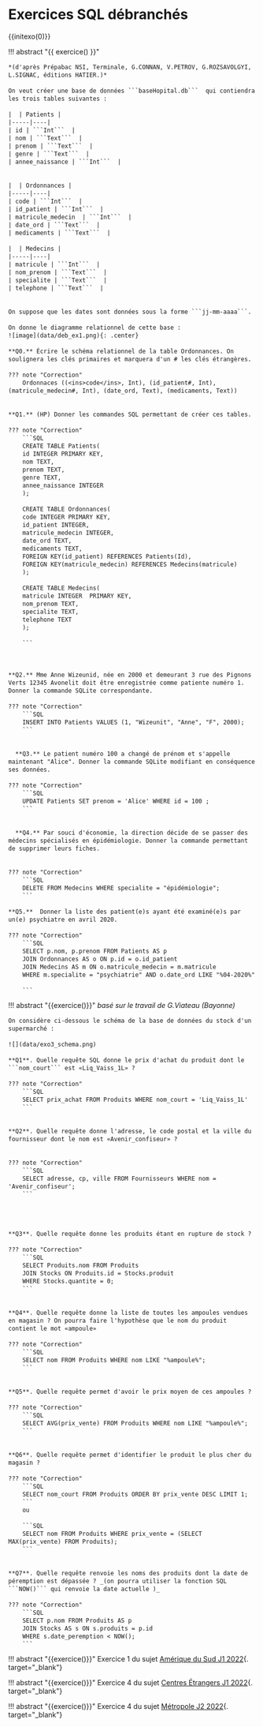 # Exercices SQL débranchés

{{initexo(0)}}



!!! abstract "{{ exercice() }}"

    *(d'après Prépabac NSI, Terminale, G.CONNAN, V.PETROV, G.ROZSAVOLGYI, L.SIGNAC, éditions HATIER.)*

    On veut créer une base de données ```baseHopital.db```  qui contiendra les trois tables suivantes :

    |  | Patients |
    |-----|----|
    | id | ```Int```  |
    | nom | ```Text```  |
    | prenom | ```Text```  |
    | genre | ```Text```  |
    | annee_naissance | ```Int```  |


    |  | Ordonnances |
    |-----|----|
    | code | ```Int```  |
    | id_patient | ```Int```  |
    | matricule_medecin  | ```Int```  |
    | date_ord | ```Text```  |
    | medicaments | ```Text```  |

    |  | Medecins |
    |-----|----|
    | matricule | ```Int```  |
    | nom_prenom | ```Text```  |
    | specialite | ```Text```  |
    | telephone | ```Text```  |


    On suppose que les dates sont données sous la forme ```jj-mm-aaaa```.

    On donne le diagramme relationnel de cette base :
    ![image](data/deb_ex1.png){: .center}
    
    **Q0.** Écrire le schéma relationnel de la table Ordonnances. On soulignera les clés primaires et marquera d'un # les clés étrangères.

    ??? note "Correction"
        Ordonnaces ((<ins>code</ins>, Int), (id_patient#, Int), (matricule_medecin#, Int), (date_ord, Text), (medicaments, Text))


    **Q1.** (HP) Donner les commandes SQL permettant de créer ces tables.

    ??? note "Correction"
        ```SQL
        CREATE TABLE Patients(
        id INTEGER PRIMARY KEY,
        nom TEXT,
        prenom TEXT,
        genre TEXT,
        annee_naissance INTEGER
        );

        CREATE TABLE Ordonnances(
        code INTEGER PRIMARY KEY,
        id_patient INTEGER,
        matricule_medecin INTEGER,
        date_ord TEXT,
        medicaments TEXT,
        FOREIGN KEY(id_patient) REFERENCES Patients(Id),
        FOREIGN KEY(matricule_medecin) REFERENCES Medecins(matricule)
        );

        CREATE TABLE Medecins(
        matricule INTEGER  PRIMARY KEY,
        nom_prenom TEXT,
        specialite TEXT,
        telephone TEXT
        );

        ```



    **Q2.** Mme Anne Wizeunid, née en 2000 et demeurant 3 rue des Pignons Verts 12345 Avonelit doit être enregistrée comme patiente numéro 1. Donner la commande SQLite correspondante.

    ??? note "Correction"
        ```SQL
        INSERT INTO Patients VALUES (1, "Wizeunit", "Anne", "F", 2000);
        ```
     

      **Q3.** Le patient numéro 100 a changé de prénom et s'appelle maintenant "Alice". Donner la commande SQLite modifiant en conséquence ses données.

    ??? note "Correction"
        ```SQL
        UPDATE Patients SET prenom = 'Alice' WHERE id = 100 ;
        ```


      **Q4.** Par souci d'économie, la direction décide de se passer des médecins spécialisés en épidémiologie. Donner la commande permettant de supprimer leurs fiches.


    ??? note "Correction"
        ```SQL
        DELETE FROM Medecins WHERE specialite = "épidémiologie";
        ```

    **Q5.**  Donner la liste des patient(e)s ayant été examiné(e)s par un(e) psychiatre en avril 2020.
      
    ??? note "Correction"
        ```SQL
        SELECT p.nom, p.prenom FROM Patients AS p
        JOIN Ordonnances AS o ON p.id = o.id_patient
        JOIN Medecins AS m ON o.matricule_medecin = m.matricule
        WHERE m.specialite = "psychiatrie" AND o.date_ord LIKE "%04-2020%"

        ```


!!! abstract "{{exercice()}}"
    _basé sur le travail de G.Viateau (Bayonne)_

    On considère ci-dessous le schéma de la base de données du stock d'un supermarché :

    ![](data/exo3_schema.png)

    **Q1**. Quelle requête SQL donne le prix d'achat du produit dont le ```nom_court``` est «Liq_Vaiss_1L» ?

    ??? note "Correction"
        ```SQL
        SELECT prix_achat FROM Produits WHERE nom_court = 'Liq_Vaiss_1L' 
        ```


    **Q2**. Quelle requête donne l'adresse, le code postal et la ville du fournisseur dont le nom est «Avenir_confiseur» ?

 
    ??? note "Correction"
        ```SQL
        SELECT adresse, cp, ville FROM Fournisseurs WHERE nom = 'Avenir_confiseur';
        ``` 




    **Q3**. Quelle requête donne les produits étant en rupture de stock ?

    ??? note "Correction"
        ```SQL
        SELECT Produits.nom FROM Produits
        JOIN Stocks ON Produits.id = Stocks.produit
        WHERE Stocks.quantite = 0;
        ```


    **Q4**. Quelle requête donne la liste de toutes les ampoules vendues en magasin ? On pourra faire l'hypothèse que le nom du produit contient le mot «ampoule»

    ??? note "Correction"
        ```SQL
        SELECT nom FROM Produits WHERE nom LIKE "%ampoule%";
        ```


    **Q5**. Quelle requête permet d'avoir le prix moyen de ces ampoules ?

    ??? note "Correction"
        ```SQL
        SELECT AVG(prix_vente) FROM Produits WHERE nom LIKE "%ampoule%";
        ```


    **Q6**. Quelle requête permet d'identifier le produit le plus cher du magasin ?

    ??? note "Correction"
        ```SQL
        SELECT nom_court FROM Produits ORDER BY prix_vente DESC LIMIT 1;
        ```
        ou

        ```SQL
        SELECT nom FROM Produits WHERE prix_vente = (SELECT MAX(prix_vente) FROM Produits);
        ``` 


    **Q7**. Quelle requête renvoie les noms des produits dont la date de péremption est dépassée ? _(on pourra utiliser la fonction SQL ```NOW()``` qui renvoie la date actuelle )_

    ??? note "Correction"
        ```SQL
        SELECT p.nom FROM Produits AS p
        JOIN Stocks AS s ON s.produits = p.id
        WHERE s.date_peremption < NOW();
        ```


!!! abstract "{{exercice()}}"
    Exercice 1 du sujet [Amérique du Sud J1 2022](https://glassus.github.io/terminale_nsi/T6_Annales/data/2022/2022_Amerique_Nord_J1.pdf){. target="_blank"}
<!-- 
    ??? note "Correction Q1.a."
        La relation Sport a pour clé primaire l'attribut NomSport et pour clé étrangère l'attribut nomStation, clé primaire de la relation Station.

    ??? note "Correction Q1.b."
        - Contrainte d'intégrité de domaine :  l'attribut Prix doit être un nombre entier.

        - Contrainte d'intégrité de relation :  le couple (nomSport, nomStation) ne peut pas se retrouver deux fois dans la table (car il forme une clé primaire)

        - Contrainte d'intégrité de référence :  l'attribut nomStation ne peut pas être un nom n'apparaissant pas dans la relation Station.

    ??? note "Correction Q2.a."
        La commande INSERT ne sert que pour insérer de nouveaux enregistrements, or le couple ("planche à voile" , "La tramontane catalane") existe déjà dans la relation (et c'est une clé primaire donc on ne peut pas la retrouver deux fois).
        Il faut donc utiliser :
        ```SQL
        UPDATE Sports SET prix = 1350 
        WHERE nomSport = "planche à voile" AND nomStation = "La tramontane catalane"        
        ```

    ??? note "Correction Q2.b."
        ```SQL
        INSERT INTO Station VALUES ("Soleil Rouge", "Bastia", "Corse")  
        INSERT INTO Sport VALUES ("plongée", "Soleil Rouge", 900)        
        ```

    ??? note "Correction Q3.a."
        ```SQL
        SELECT mail FROM Client        
        ```

    ??? note "Correction Q3.b."
        ```SQL
        SELECT nomStation FROM Sport
        WHERE nomSport = "plongee"      
        ```

    ??? note "Correction Q4.a."
        ```SQL
        SELECT Station.ville, Station.nomStation FROM Station
        JOIN Sport ON Sport.nomStation = Station.nomStation
        WHERE Sport.nomSport = "plongee"        
        ```

    ??? note "Correction Q4.b."
        ```SQL
        SELECT COUNT(*) FROM Sejour
        JOIN Station ON Station.nomStation = Sejour.nomStation
        WHERE Sejour.annee = 2020 AND Station.region = "Corse"
        ```
 -->



!!! abstract "{{exercice()}}"
    Exercice 4 du sujet [Centres Étrangers J1 2022](https://glassus.github.io/terminale_nsi/T6_Annales/data/2022/2022_Centres_Etrangers_J1.pdf){. target="_blank"}
<!-- 
    ??? note "Correction Q1.a."
        L'attribut ```id_mesure``` semble une clé primaire acceptable car elle semble spécifique à chaque enregistrement.

    ??? note "Correction Q1.b."
        L'attribut ```id_centres``` semble être une clé primaire de la relation ```Centres```. On le retrouve aussi (sous le même nom) dans la relation ```Mesures```. C'est donc un attribut qui permettra de faire une jointure entre les deux relations.

    ??? note "Correction Q2.a."
        Cette requête va afficher tous les renseignements disponibles sur les centres dont l'altitude est strictement supérieure à 500m.        

    ??? note "Correction Q2.b."
        ```SQL
        SELECT nom_ville FROM Centres 
        WHERE altitude >= 700 AND altitude <= 1200;
        ```

    ??? note "Correction Q2.c."
        ```SQL
        SELECT longitude, nom_ville FROM Centres*
        WHERE longitude > 5
        ORDER BY nom_ville;
        ```

    ??? note "Correction Q3.a."
        Cette requête va afficher tous les renseignements sur les mesures datées du 30 octobre 2021.

    ??? note "Correction Q3.b."
        ```SQL
        INSERT INTO Mesures VALUES (3650, 138, 2021-11-08, 11, 1013, 0);
        ```

    ??? note "Correction Q4.a."
        Cette requête va renvoyer tous les renseignements sur les centres dont la latitude est la latitude minimum de tous les centres.

    ??? note "Correction Q4.b."
        ```SQL
        SELECT DISTINCT Centres.nom_ville
        JOIN Mesures ON Mesures.id_centre = Centres.id_centre
        WHERE Mesures.temperature < 10
        AND Mesures.date <= 2021-10-31
        AND Mesures.date >= 2021-10-01;
        ```
 -->
    






!!! abstract "{{exercice()}}"
    Exercice 4 du sujet [Métropole J2 2022](https://glassus.github.io/terminale_nsi/T6_Annales/data/2022/2022_Metropole_J2.pdf){. target="_blank"}
<!-- 
    ??? note "Correction Q1.a."
        ```
        Hey Jude
        I Want To Hold Your Hand
        ``` 

    ??? note "Correction Q1.b."
        ```SQL
        SELECT nom FROM interpretes
        WHERE pays = 'Angleterre';
        ```

    ??? note "Correction Q1.c."
        ```
        I Want To Hold Your Hand, 1963
        Like a Rolling Stone, 1965
        Respect, 1967
        Hey Jude, 1968
        Imagine, 1970
        Smells Like Teen Spirit, 1991
        ``` 

    ??? note "Correction Q1.d."
        ```SQL
        SELECT COUNT(*) FROM morceaux;
        ```

    ??? note "Correction Q1.e."
        ```SQL
        SELECT titre FROM morceaux
        ORDER BY titre;
        ```

    ??? note "Correction Q2.a."
        La clé étrangère de la table ```morceaux``` est l'attribut ```id_interprete``` qui fait référence à la clé primaire ```id_interprete``` de la table ```interpretes```.   

    ??? note "Correction Q2.b."
        ```morceaux``` : ((<ins>id_morceau</ins>, Int), (titre, Text), (annee, Int), (id_interprete#, Int))  
        ```interpretes``` : ((<ins>id_interprete</ins>, Int), (nom, Text), (pays, Text))   

    ??? note "Correction Q2.c."    
        La requête va renvoyer une erreur car la clé primaire 1 est déjà présente dans la table : il s'agit d'une violation de la contrainte de relation.

    ??? note "Correction Q3.a."
        ```SQL
        UPDATE morceaux
        SET annee = 1971
        WHERE titre = 'Imagine'
        ```

    ??? note "Correction Q3.b."
        ```SQL
        INSERT INTO interpretes
        VALUES (6, "The Who", "Angleterre")
        ```      

    ??? note "Correction Q3.c."
        ```SQL
        INSERT INTO morceaux
        VALUES (7, "My Generation", 1965, 6)
        ```     

    ??? note "Correction Q4."
        ```SQL
        SELECT morceaux.titre
        FROM morceaux
        JOIN interpretes ON interpretes.id_interprete = morceaux.id_interprete
        WHERE interpretes.pays = "États-Unis"
        ```       -->
